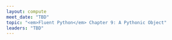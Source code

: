 ```yaml
---
layout: compute
meet_date: "TBD"
topic: "<em>Fluent Python</em> Chapter 9: A Pythonic Object"
leaders: "TBD"
---
```


